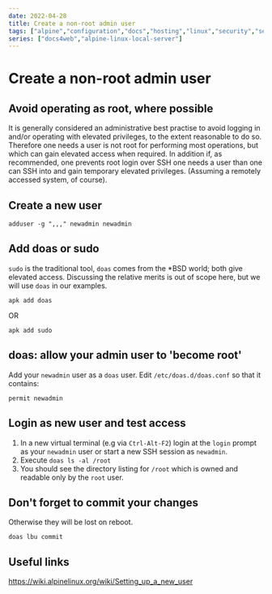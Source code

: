 ```yaml
---
date: 2022-04-28
title: Create a non-root admin user
tags: ["alpine","configuration","docs","hosting","linux","security","self-host","sysadmin-devops"]
series: ["docs4web","alpine-linux-local-server"]
---
```


# Create a non-root admin user

## Avoid operating as root, where possible

It is generally considered an administrative best practise to avoid logging in and/or operating with elevated privileges, to the extent reasonable to do so. Therefore one needs a user is not root for performing most operations, but which can gain elevated access when required. In addition if, as recommended, one prevents root login over SSH one needs a user than one can SSH into and gain temporary elevated privileges. (Assuming a remotely accessed system, of course).

## Create a new user

``` shell
adduser -g ",,," newadmin newadmin
```

## Add doas or sudo

`sudo` is the traditional tool, `doas` comes from the *BSD world; both give elevated access. Discussing the relative merits is out of scope here, but we will use `doas` in our examples.

``` shell
apk add doas
```

OR

``` shell
apk add sudo
```

## doas: allow your admin user to 'become root'

Add your `newadmin` user as a `doas` user. Edit `/etc/doas.d/doas.conf` so that it contains:

```shell
permit newadmin
```

## Login as new user and test access

1. In a new virtual terminal (e.g via `Ctrl-Alt-F2`) login at the `login` prompt as your `newadmin` user or start a new SSH session as `newadmin`.
2. Execute `doas ls -al /root`
3. You should see the directory listing for `/root` which is owned and readable only by the `root` user.

## Don't forget to commit your changes

Otherwise they will be lost on reboot.

```shell
doas lbu commit
```

## Useful links

<https://wiki.alpinelinux.org/wiki/Setting_up_a_new_user>
